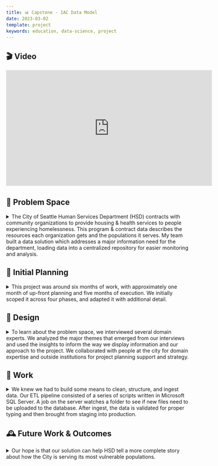```yaml
---
title: 📊 Capstone - IAC Data Model
date: 2023-03-02
template: project
keywords: education, data-science, project
---
```

## 🎬 Video


<iframe width="560" height="315"
src="https://www.youtube.com/embed/CHX1ZGw5k_o" 
frameborder="0" 
allow="accelerometer; autoplay; encrypted-media; gyroscope; picture-in-picture" 
allowfullscreen></iframe>

## 🤔 Problem Space
<details>
<summary>The City of Seattle Human Services Department (HSD) contracts with community organizations to provide housing & health services to people experiencing homelessness. This program & contract data describes the resources each organization gets and the populations it serves. My team built a data solution which addresses a major information need for the department, loading data into a centralized repository for easier monitoring and analysis.</summary><br>

Homelessness is, of course, a serious issue in Seattle, so much so that it has gotten national attention. It's also highly contentious; everyone everywhere has an opinion about it, and how the government is (or isn't; or could; or should) be handling things.

Before this project, Human Services staff pieced together program & contract data from many sources. This is a time-consuming and frustrating process, but this information is critical for informing policy and highly visible through media outreach. The City needed a system to capture institutional knowledge, automate data ingest, and makes data analysis more streamlined and trustworthy. My team, the Rolling Capstones, sought to provide this solution to the City. We partnered with **Amazon Web Services (AWS)** and **Tableau** for this work. The partners offered us strategic guidance and access to tools, but we did the work ourselves.
</details>

## 📝 Initial Planning
<details>
<summary>
This project was around six months of work, with approximately one month of up-front planning and five months of execution. We initially scoped it across four phases, and adapted it with additional detail.</summary><br>

![Project timeline](./img/capstone-1.png "The project timeline")

At a certain point in the project planning process, it became evident that each of these phases would not have the same amount of time devoted to it, and that they might run concurrently.

![Project plan](./img/capstone-2.png "The project plan")
</details>

## 🎨 Design
<details>
<summary>
To learn about the problem space, we interviewed several domain experts. We analyzed the major themes that emerged from our interviews and used the insights to inform the way we display information and our approach to the project. We collaborated with people at the city for domain expertise and outside institutions for project planning support and strategy.
</summary><br>

It was important for us to involve different stakeholders in our design process. AWS hosted a "Working Backwards" workshop to help flesh out user requirements. Working Backwards is their outcome-focused method for product development, and thinking of the solution we would build for City staff with the outcome in mind was a great exercise in level-setting for the project.

Tableau collaborated with us on the design strategy for the reporting dashboards by providing guidance and training. We went through several iterations of data warehouse development before producing the final SSIS package ready for production. Most importantly, we tested and sought feedback at every stage of the process to make sure we were understanding things correctly.
</details>

## 💪 Work
<details>
<summary>
We knew we had to build some means to clean, structure, and ingest data. Our ETL pipeline consisted of a series of scripts written in Microsoft SQL Server. A job on the server watches a folder to see if new files need to be uploaded to the database. After ingest, the data is validated for proper typing and then brought from staging into production.</summary><br>

We took the existing system for reporting (a Tableau dashboard) and shifted much of the logic that lived in calculated fields into the database itself. That way, users have to worry less about the validation of data, and can try out more interesting analyses.


Here's an example of what the dashboard looks like, populated with dummy data:

![Example dashboard](./img/capstone-3.png "Example dashboard")
</details>

## 🕰 Future Work & Outcomes
<details>
<summary>
Our hope is that our solution can help HSD tell a more complete story about how the City is serving its most vulnerable populations.
</summary><br>

Throughout our project, we audited business processes to better understand where later improvements could be made. Broadly, these consist of improvements for personnel training/job duties and technical architecture. We hope the City takes some of these ideas into consideration when they start to build out version 2.0 of our system.

I was [interviewed](https://ischool.uw.edu/news/2019/05/msim-students-help-seattle-better-serve-homeless-people) about this project, [won Best in Class](https://ischool.uw.edu/news/2019/06/capstone-puts-students-skills-display) on project presentation night, and got a thank you note from the Mayor herself. My colleague [Tiffany Ku](https://www.tkku.me/#/city-of-seattle/) documented her perspective on the project as well.
</details>
